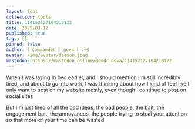 ```yaml
---
layout: toot
collection: toots
title: 114152127104218122
date: 2025-03-12
published: true
tags: []
pinned: false
author: ⸸ commander ░ nova ⸸ :~$
avatar: /img/avatar/daemon.jpeg
mastodon: https://mastodon.online/@cmdr_nova/114152127104218122
---
```


When I was laying in bed earlier, and I should mention I'm still incredibly tired, and about to go into work, I was thinking about how I kind of feel like I only want to post on my website mostly, even though I continue to post on social sites

But I'm just tired of all the bad ideas, the bad people, the bait, the engagement bait, the annoyances, the people trying to steal your attention so that more of your time can be wasted
